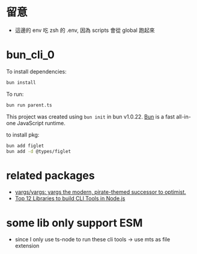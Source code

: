 


# 留意
- 這邊的 env 吃 zsh 的 .env, 因為 scripts 會從 global 跑起來

# bun_cli_0

To install dependencies:

```bash
bun install
```

To run:

```bash
bun run parent.ts
```

This project was created using `bun init` in bun v1.0.22. [Bun](https://bun.sh) is a fast all-in-one JavaScript runtime.


to install pkg:
```bash
bun add figlet
bun add -d @types/figlet 
```



# related packages
- [yargs/yargs: yargs the modern, pirate-themed successor to optimist.](https://github.com/yargs/yargs)
- [Top 12 Libraries to build CLI Tools in Node.js](https://byby.dev/node-command-line-libraries)




# some lib only support ESM
- since I only use ts-node to run these cli tools -> use mts as file extension
